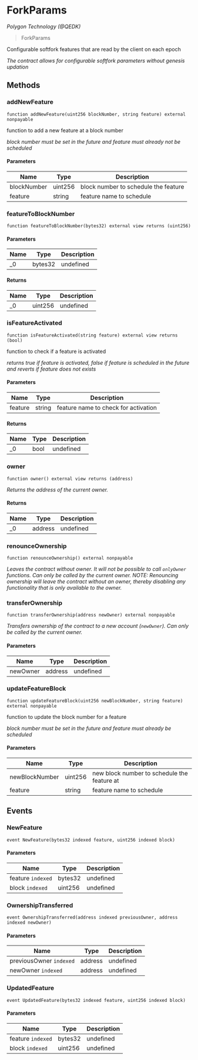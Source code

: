 # ForkParams

*Polygon Technology (@QEDK)*

> ForkParams

Configurable softfork features that are read by the client on each epoch

*The contract allows for configurable softfork parameters without genesis updation*

## Methods

### addNewFeature

```solidity
function addNewFeature(uint256 blockNumber, string feature) external nonpayable
```

function to add a new feature at a block number

*block number must be set in the future and feature must already not be scheduled*

#### Parameters

| Name | Type | Description |
|---|---|---|
| blockNumber | uint256 | block number to schedule the feature |
| feature | string | feature name to schedule |

### featureToBlockNumber

```solidity
function featureToBlockNumber(bytes32) external view returns (uint256)
```





#### Parameters

| Name | Type | Description |
|---|---|---|
| _0 | bytes32 | undefined |

#### Returns

| Name | Type | Description |
|---|---|---|
| _0 | uint256 | undefined |

### isFeatureActivated

```solidity
function isFeatureActivated(string feature) external view returns (bool)
```

function to check if a feature is activated

*returns true if feature is activated, false if feature is scheduled in the future and reverts if feature does not exists*

#### Parameters

| Name | Type | Description |
|---|---|---|
| feature | string | feature name to check for activation |

#### Returns

| Name | Type | Description |
|---|---|---|
| _0 | bool | undefined |

### owner

```solidity
function owner() external view returns (address)
```



*Returns the address of the current owner.*


#### Returns

| Name | Type | Description |
|---|---|---|
| _0 | address | undefined |

### renounceOwnership

```solidity
function renounceOwnership() external nonpayable
```



*Leaves the contract without owner. It will not be possible to call `onlyOwner` functions. Can only be called by the current owner. NOTE: Renouncing ownership will leave the contract without an owner, thereby disabling any functionality that is only available to the owner.*


### transferOwnership

```solidity
function transferOwnership(address newOwner) external nonpayable
```



*Transfers ownership of the contract to a new account (`newOwner`). Can only be called by the current owner.*

#### Parameters

| Name | Type | Description |
|---|---|---|
| newOwner | address | undefined |

### updateFeatureBlock

```solidity
function updateFeatureBlock(uint256 newBlockNumber, string feature) external nonpayable
```

function to update the block number for a feature

*block number must be set in the future and feature must already be scheduled*

#### Parameters

| Name | Type | Description |
|---|---|---|
| newBlockNumber | uint256 | new block number to schedule the feature at |
| feature | string | feature name to schedule |



## Events

### NewFeature

```solidity
event NewFeature(bytes32 indexed feature, uint256 indexed block)
```





#### Parameters

| Name | Type | Description |
|---|---|---|
| feature `indexed` | bytes32 | undefined |
| block `indexed` | uint256 | undefined |

### OwnershipTransferred

```solidity
event OwnershipTransferred(address indexed previousOwner, address indexed newOwner)
```





#### Parameters

| Name | Type | Description |
|---|---|---|
| previousOwner `indexed` | address | undefined |
| newOwner `indexed` | address | undefined |

### UpdatedFeature

```solidity
event UpdatedFeature(bytes32 indexed feature, uint256 indexed block)
```





#### Parameters

| Name | Type | Description |
|---|---|---|
| feature `indexed` | bytes32 | undefined |
| block `indexed` | uint256 | undefined |



